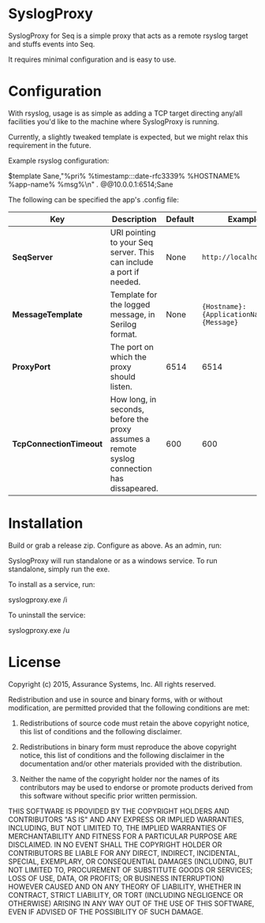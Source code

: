 SyslogProxy
===

SyslogProxy for Seq is a simple proxy that acts as a remote rsyslog target and stuffs events into Seq.

It requires minimal configuration and is easy to use.

Configuration
===
With rsyslog, usage is as simple as adding a TCP target directing any/all facilities you'd like to the machine where SyslogProxy is running.

Currently, a slightly tweaked template is expected, but we might relax this requirement in the future.

Example rsyslog configuration:

  $template Sane,"%pri% %timestamp:::date-rfc3339% %HOSTNAME% %app-name% %msg%\n"
  *.* @@10.0.0.1:6514;Sane

The following can be specified the app's .config file:

|Key|Description|Default|Example|
|-|-|-|-|
|**SeqServer**|URI pointing to your Seq server. This can include a port if needed. | None | `http://localhost:5341`|
|**MessageTemplate**|Template for the logged message, in Serilog format.|None| `{Hostname}:{ApplicationName} {Message}`|
|**ProxyPort**|The port on which the proxy should listen.|6514|6514|
|**TcpConnectionTimeout**|How long, in seconds, before the proxy assumes a remote syslog connection has dissapeared.|600|600|

Installation
===
Build or grab a release zip. Configure as above. As an admin, run:

SyslogProxy will run standalone or as a windows service. To run standalone, simply run the exe.

To install as a service, run:

  syslogproxy.exe /i

To uninstall the service:

  syslogproxy.exe /u

License
===
Copyright (c) 2015, Assurance Systems, Inc.
All rights reserved.

Redistribution and use in source and binary forms, with or without modification, are permitted provided that the following conditions are met:

1. Redistributions of source code must retain the above copyright notice, this list of conditions and the following disclaimer.

2. Redistributions in binary form must reproduce the above copyright notice, this list of conditions and the following disclaimer in the documentation and/or other materials provided with the distribution.

3. Neither the name of the copyright holder nor the names of its contributors may be used to endorse or promote products derived from this software without specific prior written permission.

THIS SOFTWARE IS PROVIDED BY THE COPYRIGHT HOLDERS AND CONTRIBUTORS "AS IS" AND ANY EXPRESS OR IMPLIED WARRANTIES, INCLUDING, BUT NOT LIMITED TO, THE IMPLIED WARRANTIES OF MERCHANTABILITY AND FITNESS FOR A PARTICULAR PURPOSE ARE DISCLAIMED. IN NO EVENT SHALL THE COPYRIGHT HOLDER OR CONTRIBUTORS BE LIABLE FOR ANY DIRECT, INDIRECT, INCIDENTAL, SPECIAL, EXEMPLARY, OR CONSEQUENTIAL DAMAGES (INCLUDING, BUT NOT LIMITED TO, PROCUREMENT OF SUBSTITUTE GOODS OR SERVICES; LOSS OF USE, DATA, OR PROFITS; OR BUSINESS INTERRUPTION) HOWEVER CAUSED AND ON ANY THEORY OF LIABILITY, WHETHER IN CONTRACT, STRICT LIABILITY, OR TORT (INCLUDING NEGLIGENCE OR OTHERWISE) ARISING IN ANY WAY OUT OF THE USE OF THIS SOFTWARE, EVEN IF ADVISED OF THE POSSIBILITY OF SUCH DAMAGE.
